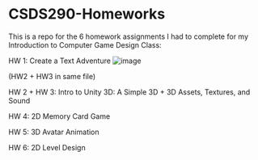 # CSDS290-Homeworks
This is a repo for the 6 homework assignments I had to complete for my Introduction to Computer Game Design Class: 

HW 1: Create a Text Adventure
![image](https://github.com/MichaelBoelens37/CSDS290-Homeworks/assets/112408082/2f49446d-4970-4c0d-bbf9-fe95efad83f6)

(HW2 + HW3 in same file)

HW 2 + HW 3: Intro to Unity 3D: A Simple 3D + 3D Assets, Textures, and Sound

HW 4: 2D Memory Card Game

HW 5: 3D Avatar Animation

HW 6: 2D Level Design
